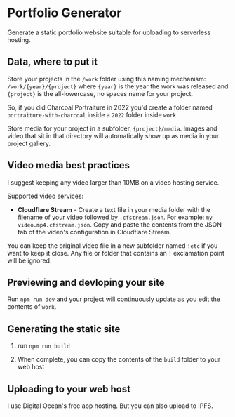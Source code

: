 # Portfolio Generator

Generate a static portfolio website suitable for uploading to serverless hosting.

## Data, where to put it

Store your projects in the `/work` folder using this naming mechanism: `/work/{year}/{project}` where `{year}` is the year the work was released and `{project}` is the all-lowercase, no spaces name for your project.

So, if you did Charcoal Portraiture in 2022 you'd create a folder named `portraiture-with-charcoal` inside a `2022` folder inside `work`.

Store media for your project in a subfolder, `{project}/media`. Images and video that sit in that directory will automatically show up as media in your project gallery.

## Video media best practices

I suggest keeping any video larger than 10MB on a video hosting service.

Supported video services:

  * **Cloudflare Stream** - Create a text file in your media folder with the filename of your video followed by `.cfstream.json`. For example: `my-video.mp4.cfstream.json`. Copy and paste the contents from the JSON tab of the video's configuration in Cloudflare Stream.

You can keep the original video file in a new subfolder named `!etc` if you want to keep it close. Any file or folder that contains an `!` exclamation point will be ignored.

## Previewing and devloping your site

Run `npm run dev` and your project will continuously update as you edit the contents of `work`.

## Generating the static site

1. run `npm run build`

2. When complete, you can copy the contents of the `build` folder to your web host

## Uploading to your web host

I use Digital Ocean's free app hosting. But you can also upload to IPFS.